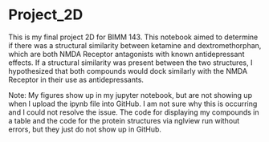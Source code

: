 # Project_2D
This is my final project 2D for BIMM 143. This notebook aimed to determine if there was a structural similarity between ketamine and dextromethorphan, which are both NMDA Receptor antagonists with known antidepressant effects. If a structural similarity was present between the two structures, I hypothesized that both compounds would dock similarly with the NMDA Receptor in their use as antidepressants. 

Note: My figures show up in my jupyter notebook, but are not showing up when I upload the ipynb file into GitHub. I am not sure why this is occurring and I could not resolve the issue. The code for displaying my compounds in a table and the code for the protein structures via nglview run without errors, but they just do not show up in GitHub.
